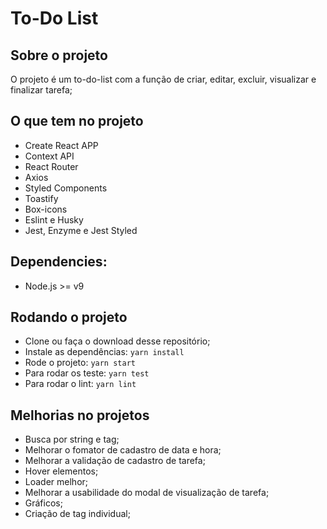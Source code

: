 # To-Do List

## Sobre o projeto

O projeto é um to-do-list com a função de criar, editar, excluir, visualizar e finalizar tarefa;

## O que tem no projeto

- Create React APP
- Context API
- React Router
- Axios
- Styled Components
- Toastify
- Box-icons
- Eslint e Husky
- Jest, Enzyme e Jest Styled

## Dependencies:

* Node.js >= v9

## Rodando o projeto

* Clone ou faça o download desse repositório;
* Instale as dependências: `yarn install`
* Rode o projeto: `yarn start`
* Para rodar os teste: `yarn test`
* Para rodar o lint: `yarn lint`


## Melhorias no projetos

* Busca por string e tag;
* Melhorar o fomator de cadastro de data e hora;
* Melhorar a validação de cadastro de tarefa;
* Hover elementos;
* Loader melhor;
* Melhorar a usabilidade do modal de visualização de tarefa;
* Gráficos;
* Criação de tag individual;